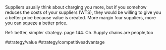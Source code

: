 Suppliers usually think about charging you more, but if you somehow reduces the costs of your suppliers (WTS), they would be willing to give you a better price because value is created.  More margin four suppliers, more you can squeze a better price.

Ref: better, simpler strategy. page 144. Ch. Supply chains are people,too

#strategy/value #strategy/competitiveadvantage 
